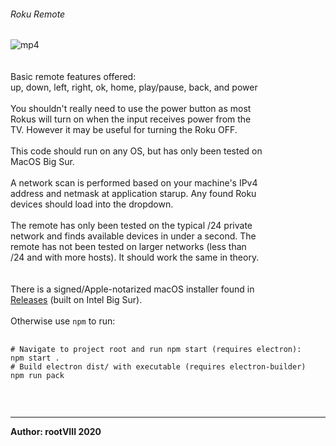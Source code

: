 ###### Roku Remote
<img src="https://user-images.githubusercontent.com/30498791/124700488-d55f2d80-deba-11eb-9016-502baed92eeb.png" alt="mp4">
<br>
<br>
<br>
Basic remote features offered:<br>
up, down, left, right, ok, home, play/pause, back, and power
<br>
<br>
You shouldn't really need to use the power button as most<br>
Rokus will turn on when the input receives power from the<br>
TV. However it may be useful for turning the Roku OFF.
<br>
<br>
This code should run on any OS, but has only been tested on<br>
MacOS Big Sur.
<br>
<br>
A network scan is performed based on your machine's IPv4<br>
address and netmask at application starup. Any found Roku<br>
devices should load into the dropdown.
<br>
<br>
The remote has only been tested on the typical /24 private<br>
network and finds available devices in under a second. The<br>
remote has not been tested on larger networks (less than<br>
/24 and with more hosts). It should work the same in theory.
<br>
<br>
<br>
There is a signed/Apple-notarized macOS installer found in<br>
<a href="https://github.com/rootVIII/rokuremote/releases/tag/V1.0">Releases</a> (built on Intel Big Sur).
<br>
<br>
Otherwise use <code>npm</code> to run:
<pre>
  <code>
# Navigate to project root and run npm start (requires electron):
npm start .
# Build electron dist/ with executable (requires electron-builder)
npm run pack
  </code>
</pre>
<br>
<hr>
<b>Author: rootVIII 2020</b><br>
